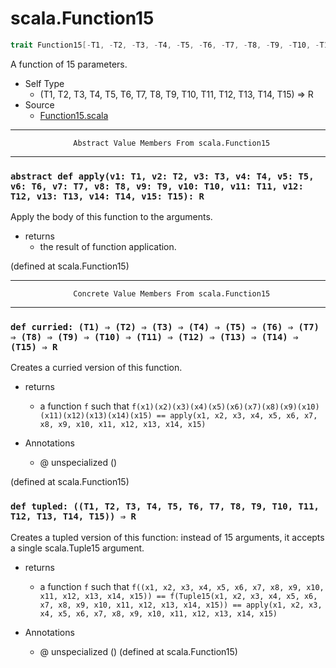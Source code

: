 
#                               scala.Function15                               #

```scala
trait Function15[-T1, -T2, -T3, -T4, -T5, -T6, -T7, -T8, -T9, -T10, -T11, -T12, -T13, -T14, -T15, +R] extends AnyRef
```

A function of 15 parameters.

* Self Type
  * (T1, T2, T3, T4, T5, T6, T7, T8, T9, T10, T11, T12, T13, T14, T15) ⇒ R
* Source
  * [Function15.scala](https://github.com/scala/scala/tree/6d09a1ba5f/src/library/scala/Function15.scala#L1)


--------------------------------------------------------------------------------
                  Abstract Value Members From scala.Function15
--------------------------------------------------------------------------------


### `abstract def apply(v1: T1, v2: T2, v3: T3, v4: T4, v5: T5, v6: T6, v7: T7, v8: T8, v9: T9, v10: T10, v11: T11, v12: T12, v13: T13, v14: T14, v15: T15): R` ###

Apply the body of this function to the arguments.

* returns
  * the result of function application.

(defined at scala.Function15)


--------------------------------------------------------------------------------
                  Concrete Value Members From scala.Function15
--------------------------------------------------------------------------------


### `def curried: (T1) ⇒ (T2) ⇒ (T3) ⇒ (T4) ⇒ (T5) ⇒ (T6) ⇒ (T7) ⇒ (T8) ⇒ (T9) ⇒ (T10) ⇒ (T11) ⇒ (T12) ⇒ (T13) ⇒ (T14) ⇒ (T15) ⇒ R` ###

Creates a curried version of this function.

* returns
  * a function `f` such that
     `f(x1)(x2)(x3)(x4)(x5)(x6)(x7)(x8)(x9)(x10)(x11)(x12)(x13)(x14)(x15) == apply(x1, x2, x3, x4, x5, x6, x7, x8, x9, x10, x11, x12, x13, x14, x15)`

* Annotations
  * @ unspecialized ()

(defined at scala.Function15)


### `def tupled: ((T1, T2, T3, T4, T5, T6, T7, T8, T9, T10, T11, T12, T13, T14, T15)) ⇒ R` ###

Creates a tupled version of this function: instead of 15 arguments, it accepts a
single scala.Tuple15 argument.

* returns
  * a function `f` such that
     `f((x1, x2, x3, x4, x5, x6, x7, x8, x9, x10, x11, x12, x13, x14, x15)) == f(Tuple15(x1, x2, x3, x4, x5, x6, x7, x8, x9, x10, x11, x12, x13, x14, x15)) == apply(x1, x2, x3, x4, x5, x6, x7, x8, x9, x10, x11, x12, x13, x14, x15)`

* Annotations
  * @ unspecialized ()
(defined at scala.Function15)
